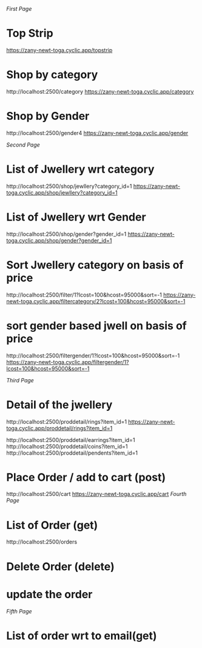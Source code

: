 *First Page*
# Top Strip
<!-- http://localhost:2500/topstrip -->

https://zany-newt-toga.cyclic.app/topstrip
# Shop by category
http://localhost:2500/category
https://zany-newt-toga.cyclic.app/category

# Shop by Gender
http://localhost:2500/gender4
https://zany-newt-toga.cyclic.app/gender


*Second Page*
# List of Jwellery wrt category
http://localhost:2500/shop/jewllery?category_id=1
https://zany-newt-toga.cyclic.app/shop/jewllery?category_id=1

# List of Jwellery wrt Gender
http://localhost:2500/shop/gender?gender_id=1
https://zany-newt-toga.cyclic.app/shop/gender?gender_id=1
# Sort Jwellery category on basis of price
http://localhost:2500/filter/1?lcost=100&hcost=95000&sort=-1
https://zany-newt-toga.cyclic.app/filtercategory/2?lcost=100&hcost=95000&sort=-1

# sort gender based jwell on basis of price
http://localhost:2500/filtergender/1?lcost=100&hcost=95000&sort=-1
https://zany-newt-toga.cyclic.app/filtergender/1?lcost=100&hcost=95000&sort=-1



*Third Page*
# Detail of the jwellery
http://localhost:2500/proddetail/rings?item_id=1
https://zany-newt-toga.cyclic.app/proddetail/rings?item_id=1


http://localhost:2500/proddetail/earrings?item_id=1
http://localhost:2500/proddetail/coins?item_id=1
http://localhost:2500/proddetail/pendents?item_id=1

# Place Order / add to cart (post)
http://localhost:2500/cart
https://zany-newt-toga.cyclic.app/cart 
*Fourth Page*
# List of Order (get)
http://localhost:2500/orders

# Delete Order   (delete)



# update the order

*Fifth Page*
 # List of order wrt to email(get)
